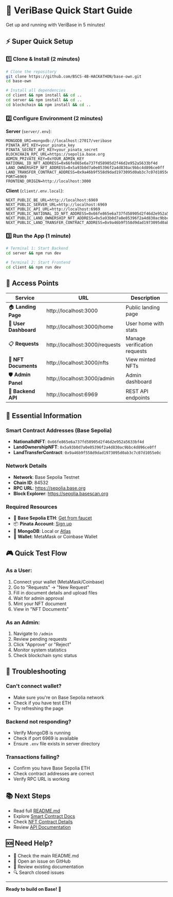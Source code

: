 # 🚀 VeriBase Quick Start Guide

Get up and running with VeriBase in 5 minutes!

## ⚡ Super Quick Setup

### 1️⃣ Clone & Install (2 minutes)

```bash
# Clone the repository
git clone https://github.com/BSCS-4B-HACKATHON/base-own.git
cd base-own

# Install all dependencies
cd client && npm install && cd ..
cd server && npm install && cd ..
cd blockchain && npm install && cd ..
```

### 2️⃣ Configure Environment (2 minutes)

**Server** (`server/.env`):

```env
MONGODB_URI=mongodb://localhost:27017/veribase
PINATA_API_KEY=your_pinata_key
PINATA_SECRET_API_KEY=your_pinata_secret
BLOCKCHAIN_RPC_URL=https://sepolia.base.org
ADMIN_PRIVATE_KEY=0xYOUR_ADMIN_KEY
NATIONAL_ID_NFT_ADDRESS=0x66fe865e6a737fd58905d2f46d2e952a5633bf4d
LAND_OWNERSHIP_NFT_ADDRESS=0x5a93b0d7a0e05396f2a4d830ac9bbc4d896ce0ff
LAND_TRANSFER_CONTRACT_ADDRESS=0x9a46b9f558d9dad1973095d0ab3c7c07d1055e0c
PORT=6969
FRONTEND_ORIGIN=http://localhost:3000
```

**Client** (`client/.env.local`):

```env
NEXT_PUBLIC_BE_URL=http://localhost:6969
NEXT_PUBLIC_SERVER_URL=http://localhost:6969
NEXT_PUBLIC_API_URL=http://localhost:6969
NEXT_PUBLIC_NATIONAL_ID_NFT_ADDRESS=0x66fe865e6a737fd58905d2f46d2e952a5633bf4d
NEXT_PUBLIC_LAND_OWNERSHIP_NFT_ADDRESS=0x5a93b0d7a0e05396f2a4d830ac9bbc4d896ce0ff
NEXT_PUBLIC_LAND_TRANSFER_CONTRACT_ADDRESS=0x9a46b9f558d9dad1973095d0ab3c7c07d1055e0c
```

### 3️⃣ Run the App (1 minute)

```bash
# Terminal 1: Start Backend
cd server && npm run dev

# Terminal 2: Start Frontend
cd client && npm run dev
```

## 🎯 Access Points

| Service               | URL                            | Description                  |
| --------------------- | ------------------------------ | ---------------------------- |
| 🏠 **Landing Page**   | http://localhost:3000          | Public landing page          |
| 👤 **User Dashboard** | http://localhost:3000/home     | User home with stats         |
| 📋 **Requests**       | http://localhost:3000/requests | Manage verification requests |
| 🎫 **NFT Documents**  | http://localhost:3000/nfts     | View minted NFTs             |
| 🛡️ **Admin Panel**    | http://localhost:3000/admin    | Admin dashboard              |
| 🔌 **Backend API**    | http://localhost:6969          | REST API endpoints           |

## 📝 Essential Information

### Smart Contract Addresses (Base Sepolia)

- **NationalIdNFT**: `0x66fe865e6a737fd58905d2f46d2e952a5633bf4d`
- **LandOwnershipNFT**: `0x5a93b0d7a0e05396f2a4d830ac9bbc4d896ce0ff`
- **LandTransferContract**: `0x9a46b9f558d9dad1973095d0ab3c7c07d1055e0c`

### Network Details

- **Network**: Base Sepolia Testnet
- **Chain ID**: 84532
- **RPC URL**: https://sepolia.base.org
- **Block Explorer**: https://sepolia.basescan.org

### Required Resources

- 🔗 **Base Sepolia ETH**: [Get from faucet](https://docs.base.org/docs/tools/network-faucets)
- 📦 **Pinata Account**: [Sign up](https://pinata.cloud)
- 💾 **MongoDB**: Local or [Atlas](https://mongodb.com/cloud/atlas)
- 🦊 **Wallet**: MetaMask or Coinbase Wallet

## 🎮 Quick Test Flow

### As a User:

1. Connect your wallet (MetaMask/Coinbase)
2. Go to "Requests" → "New Request"
3. Fill in document details and upload files
4. Wait for admin approval
5. Mint your NFT document
6. View in "NFT Documents"

### As an Admin:

1. Navigate to `/admin`
2. Review pending requests
3. Click "Approve" or "Reject"
4. Monitor system statistics
5. Check blockchain sync status

## 🔧 Troubleshooting

### Can't connect wallet?

- Make sure you're on Base Sepolia network
- Check if you have test ETH
- Try refreshing the page

### Backend not responding?

- Verify MongoDB is running
- Check if port 6969 is available
- Ensure `.env` file exists in server directory

### Transactions failing?

- Confirm you have Base Sepolia ETH
- Check contract addresses are correct
- Verify RPC URL is working

## 📚 Next Steps

- Read full [README.md](./README.md)
- Explore [Smart Contract Docs](./blockchain/README.md)
- Check [NFT Contract Details](./blockchain/NFT-CONTRACTS-README.md)
- Review [API Documentation](./server/README.md)

## 🆘 Need Help?

- 📖 Check the main README.md
- 🐛 Open an issue on GitHub
- 💬 Review existing documentation
- 🔍 Search closed issues

---

**Ready to build on Base!** 🚀
